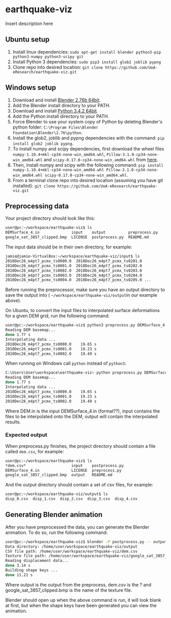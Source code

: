 # earthquake-viz

Insert description here

## Ubuntu setup
1. Install linux dependencies: `sudo apt-get install blender python3-pip python3-numpy python3-scipy git`
1. Install Python 3 dependencies: `sudo pip3 install glob2 joblib pypng`
1. Clone repo into desired location: `git clone https://github.com/UoA-eResearch/earthquake-viz.git`

## Windows setup
1. Download and install [Blender 2.76b 64bit](https://www.blender.org/download/).
1. Add the Blender install directory to your PATH.
1. Download and install [Python 3.4.2 64bit](https://www.python.org/download/releases/3.4.2/).
1. Add the Python install directory to your PATH.
1. Force Blender to use your system copy of Python by deleting Blender's python folder: `C:\Program Files\Blender Foundation\Blender\2.76\python`.
1. Install the glob2, joblib and pypng dependencies with the command: `pip install glob2 joblib pypng`.
1. To install numpy and scipy dependencies, first download the wheel files `numpy-1.10.4+mkl-cp34-none-win_amd64.whl`, `Pillow-3.1.0-cp34-none-win_amd64.whl` and `scipy-0.17.0-cp34-none-win_amd64.whl` from [here](http://www.lfd.uci.edu/~gohlke/pythonlibs/).
1. Then, install numpy and scipy with the following command: `pip install numpy-1.10.4+mkl-cp34-none-win_amd64.whl Pillow-3.1.0-cp34-none-win_amd64.whl scipy-0.17.0-cp34-none-win_amd64.whl`.
1. From a terminal clone repo into desired location (assuming you have git installed): `git clone https://github.com/UoA-eResearch/earthquake-viz.git`

##  Preprocessing data

Your project directory should look like this:

```bash
user@pc:~/workspace/earthquake-viz$ ls
DEMSurface_4.in              input    output          preprocess.py
google_sat_3857_clipped.bmp  LICENSE  postprocess.py  README.md
```

The input data should be in their own directory, for example:

```bash
jamie@jamie-VirtualBox:~/workspace/earthquake-viz/input$ ls
2010Dec26_m4pt7_pcmx_ts0000.0  2010Dec26_m4pt7_pcmx_ts0201.0
2010Dec26_m4pt7_pcmx_ts0001.0  2010Dec26_m4pt7_pcmx_ts0202.0
2010Dec26_m4pt7_pcmx_ts0002.0  2010Dec26_m4pt7_pcmx_ts0203.0
2010Dec26_m4pt7_pcmx_ts0003.0  2010Dec26_m4pt7_pcmx_ts0204.0
2010Dec26_m4pt7_pcmx_ts0004.0  2010Dec26_m4pt7_pcmx_ts0205.0 ...
```

Before running the preprocessor, make sure you have an output directory to save the output into ( `~/workspace/earthquake-viz/output`in our example above).

On Ubuntu, to convert the input files to interpolated surface deformations for a given DEM grid, run the following command:

```bash
user@pc:~/workspace/earthquake-viz$ python3 preprocess.py DEMSurface_4.in input output
Reading DEM basemap...
done 1.77 s
Interpolating data ...
2010Dec26_m4pt7_pcmx_ts0000.0    19.65 s
2010Dec26_m4pt7_pcmx_ts0001.0    19.23 s
2010Dec26_m4pt7_pcmx_ts0002.0    19.49 s
```

When running on Windows call `python` instead of `python3`:

```bash
C:\Users\User\workspace\earthquake-viz> python preprocess.py DEMSurface_4.in input output
Reading DEM basemap...
done 1.77 s
Interpolating data ...
2010Dec26_m4pt7_pcmx_ts0000.0    19.65 s
2010Dec26_m4pt7_pcmx_ts0001.0    19.23 s
2010Dec26_m4pt7_pcmx_ts0002.0    19.49 s
```

Where DEM.in is the input DEMSurface_4.in (format??), input contains the files to be interpolated onto the DEM, output will contain the interpolated results.

###  Expected output

When preprocess.py finishes, the project directory should contain a file called `dem.csv`, for example:

```bash
user@pc:~/workspace/earthquake-viz$ ls
*dem.csv*                    input    postprocess.py
DEMSurface_4.in              LICENSE  preprocess.py
google_sat_3857_clipped.bmp  output   README.md
```

And the output directory should contain a set of csv files, for example:

```bash
user@pc:~/workspace/earthquake-viz/output$ ls
disp_0.csv  disp_1.csv  disp_2.csv  disp_3.csv  disp_4.csv
```

##  Generating Blender animation

After you have preprocessed the data, you can generate the Blender animation. To do so, run the following command:

```bash
user@pc:~/workspace/earthquake-viz$ blender -P postprocess.py -- output dem.csv google_sat_3857_clipped.bmp
Data directory: /home/user/workspace/earthquake-viz/output
CSV file path: /home/user/workspace/earthquake-viz/dem.csv
Texture file path: /home/user/workspace/earthquake-viz/google_sat_3857_clipped.bmp
Reading displacement data...
done 3.14 s
Building shape keys ...
done 11.21 s
```

Where output is the output from the preprocess, dem.csv is the ? and google_sat_3857_clipped.bmp is the name of the texture file.

Blender should open up when the above command is run, it will look blank at first, but when the shape keys have been generated you can view the animation.
